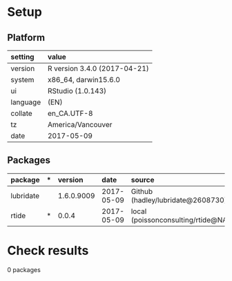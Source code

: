 # Setup

## Platform

|setting  |value                        |
|:--------|:----------------------------|
|version  |R version 3.4.0 (2017-04-21) |
|system   |x86_64, darwin15.6.0         |
|ui       |RStudio (1.0.143)            |
|language |(EN)                         |
|collate  |en_CA.UTF-8                  |
|tz       |America/Vancouver            |
|date     |2017-05-09                   |

## Packages

|package   |*  |version    |date       |source                             |
|:---------|:--|:----------|:----------|:----------------------------------|
|lubridate |   |1.6.0.9009 |2017-05-09 |Github (hadley/lubridate@2608730)  |
|rtide     |*  |0.0.4      |2017-05-09 |local (poissonconsulting/rtide@NA) |

# Check results

0 packages




